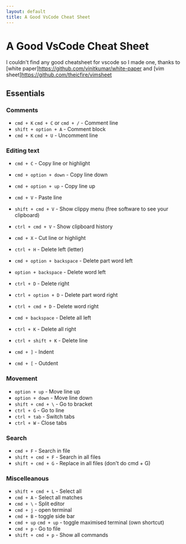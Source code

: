 ```yaml
---
layout: default
title: A Good VsCode Cheat Sheet
---
```


# A Good VsCode Cheat Sheet

I couldn't find any good cheatsheet for vscode so I made one,
thanks to [white paper]https://github.com/vinitkumar/white-paper and [vim sheet]https://github.com/theicfire/vimsheet

## Essentials

### Comments

- `cmd + K` `cmd + C` or `cmd + /` - Comment line
- `shift + option + A` - Comment block
- `cmd + K` `cmd + U` - Uncomment line

### Editing text

- `cmd + C` - Copy line or highlight
- `cmd + option + down` - Copy line down
- `cmd + option + up` - Copy line up
- `cmd + V` - Paste line
- `shift + cmd + V` - Show clippy menu (free software to see your clipboard)
- `ctrl + cmd + V` - Show clipboard history
- `cmd + X` - Cut line or highlight

- `ctrl + H` - Delete left (letter)
- `cmd + option + backspace` - Delete part word left
- `option + backspace` - Delete word left
- `ctrl + D` - Delete right
- `ctrl + option + D` - Delete part word right
- `ctrl + cmd + D` - Delete word right
- `cmd + backspace` - Delete all left
- `ctrl + K` - Delete all right
- `ctrl + shift + K` - Delete line

- `cmd + ]` - Indent
- `cmd + [` - Outdent

### Movement

- `option + up` - Move line up
- `option + down` - Move line down
- `shift + cmd + \` - Go to bracket
- `ctrl + G` - Go to line
- `ctrl + tab` - Switch tabs
- `ctrl + W` - Close tabs

### Search

- `cmd + F` - Search in file
- `shift + cmd + F` - Search in all files
- `shift + cmd + G` - Replace in all files (don't do cmd + G)

### Miscelleanous

- `shift + cmd + L` - Select all
- `cmd + A` - Select all matches
- `cmd + \` - Split editor
- `cmd + j` - open terminal
- `cmd + B` - toggle side bar
- `cmd + up` `cmd + up` - toggle maximised terminal (own shortcut)
- `cmd + p` - Go to file
- `shift + cmd + p` - Show all commands
